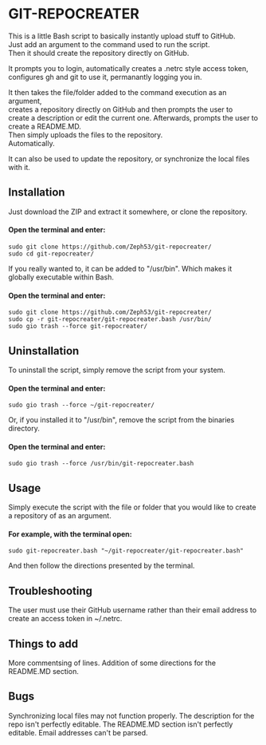 # GIT-REPOCREATER  

This is a little Bash script to basically instantly upload stuff to GitHub.  
Just add an argument to the command used to run the script.  
Then it should create the repository directly on GitHub.  

It prompts you to login, automatically creates a .netrc style access token,  
configures gh and git to use it, permanantly logging you in.  

It then takes the file/folder added to the command execution as an argument,  
creates a repository directly on GitHub and then prompts the user to  
create a description or edit the current one. 
Afterwards, prompts the user to create a README.MD.  
Then simply uploads the files to the repository.  
Automatically.  

It can also be used to update the repository, or synchronize the local files with it.

## Installation  
Just download the ZIP and extract it somewhere, or clone the repository.  
#### Open the terminal and enter:  
    sudo git clone https://github.com/Zeph53/git-repocreater/
    sudo cd git-repocreater/
If you really wanted to, it can be added to "/usr/bin". Which makes it globally executable within Bash.  
#### Open the terminal and enter:  
    sudo git clone https://github.com/Zeph53/git-repocreater/
    sudo cp -r git-repocreater/git-repocreater.bash /usr/bin/
    sudo gio trash --force git-repocreater/
## Uninstallation  
To uninstall the script, simply remove the script from your system.  
#### Open the terminal and enter:  
    sudo gio trash --force ~/git-repocreater/
Or, if you installed it to "/usr/bin", remove the script from the binaries directory.  
#### Open the terminal and enter:  
    sudo gio trash --force /usr/bin/git-repocreater.bash
## Usage  
Simply execute the script with the file or folder that you would like to create a repository of as an argument.  
#### For example, with the terminal open:  
    sudo git-repocreater.bash "~/git-repocreater/git-repocreater.bash"
And then follow the directions presented by the terminal.  
## Troubleshooting  
The user must use their GitHub username rather than their email address to create an access token in ~/.netrc.
## Things to add  
More commentsing of lines.
Addition of some directions for the README.MD section.
##  Bugs
Synchronizing local files may not function properly.
The description for the repo isn't perfectly editable.
The README.MD section isn't perfectly editable.
Email addresses can't be parsed.
##
